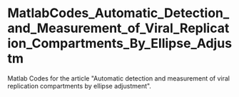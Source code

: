 # MatlabCodes_Automatic_Detection_and_Measurement_of_Viral_Replication_Compartments_By_Ellipse_Adjustm
Matlab Codes for the article "Automatic detection and measurement of viral replication compartments by ellipse adjustment".
